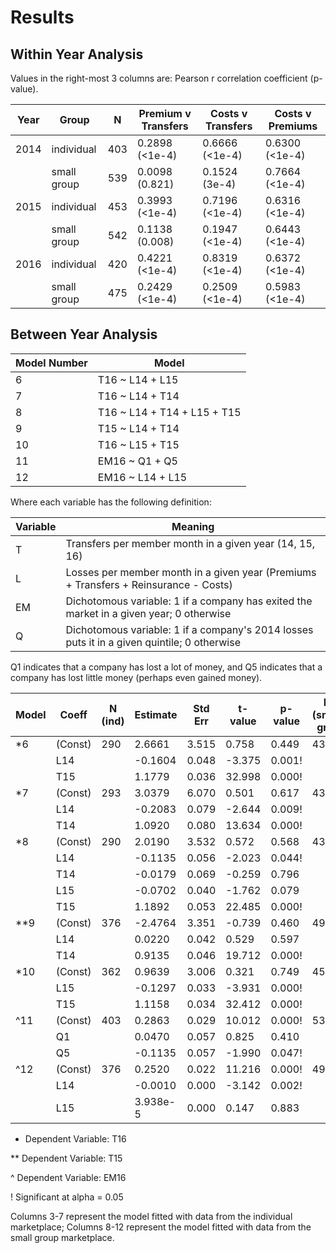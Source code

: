 # Results

## Within Year Analysis

Values in the right-most 3 columns are: Pearson r correlation coefficient (p-value).

| Year | Group       | N   | Premium v Transfers | Costs v Transfers | Costs v Premiums |
|------|-------------|-----|---------------------|-------------------|------------------|
| 2014 | individual  | 403 | 0.2898 (<1e-4)      | 0.6666 (<1e-4)    | 0.6300 (<1e-4)   |
|      | small group | 539 | 0.0098 (0.821)      | 0.1524 (3e-4)     | 0.7664 (<1e-4)   |
| 2015 | individual  | 453 | 0.3993 (<1e-4)      | 0.7196 (<1e-4)    | 0.6316 (<1e-4)   |
|      | small group | 542 | 0.1138 (0.008)      | 0.1947 (<1e-4)    | 0.6443 (<1e-4)   |
| 2016 | individual  | 420 | 0.4221 (<1e-4)      | 0.8319 (<1e-4)    | 0.6372 (<1e-4)   |
|      | small group | 475 | 0.2429 (<1e-4)      | 0.2509 (<1e-4)    | 0.5983 (<1e-4)   |

## Between Year Analysis

| Model Number | Model                       |
|--------------|-----------------------------|
| 6            | T16 ~ L14 + L15             |
| 7            | T16 ~ L14 + T14             |
| 8            | T16 ~ L14 + T14 + L15 + T15 |
| 9            | T15 ~ L14 + T14             |
| 10           | T16 ~ L15 + T15             |
| 11           | EM16 ~ Q1 + Q5              |
| 12           | EM16 ~ L14 + L15            |

Where each variable has the following definition:

| Variable | Meaning                                                                                      |
|----------|----------------------------------------------------------------------------------------------|
| T        | Transfers per member month in a given year (14, 15, 16)                                      |
| L        | Losses per member month in a given year (Premiums + Transfers + Reinsurance - Costs)         |
| EM       | Dichotomous variable: 1 if a company has exited the market in a given year; 0 otherwise      |
| Q        | Dichotomous variable: 1 if a company's 2014 losses puts it in a given quintile; 0 otherwise  |

Q1 indicates that a company has lost a lot of money, and Q5 indicates that a company has lost little money (perhaps even gained money).

| Model | Coeff   | N (ind) | Estimate | Std Err | t-value | p-value | N (small grp) | Estimate | Std Err | t-value | p-value |
|-------|---------|---------|----------|---------|---------|---------|---------------|----------|---------|---------|---------|
| *6    | (Const) | 290     | 2.6661   | 3.515   | 0.758   | 0.449   | 431           | -6.2944  | 2.876   | -2.189  | 0.029!  |
|       | L14     |         | -0.1604  | 0.048   | -3.375  | 0.001!  |               | 0.0290   | 0.030   | 0.971   | 0.332   |
|       | T15     |         | 1.1779   | 0.036   | 32.998  | 0.000!  |               | 0.765    | 0.042   | 18.032  | 0.000!  |
| *7    | (Const) | 293     | 3.0379   | 6.070   | 0.501   | 0.617   | 432           | -4.3722  | 3.451   | -1.267  | 0.206   |
|       | L14     |         | -0.2083  | 0.079   | -2.644  | 0.009!  |               | 0.0003   | 0.036   | 0.010   | 0.992   |
|       | T14     |         | 1.0920   | 0.080   | 13.634  | 0.000!  |               | 0.7471   | 0.062   | 11.986  | 0.000!  |
| *8    | (Const) | 290     | 2.0190   | 3.532   | 0.572   | 0.568   | 431           | -6.2978  | 3.270   | -1.926  | 0.055   |
|       | L14     |         | -0.1135  | 0.056   | -2.023  | 0.044!  |               | -0.0542  | 0.037   | -1.462  | 0.144   |
|       | T14     |         | -0.0179  | 0.069   | -0.259  | 0.796   |               | 0.2689   | 0.067   | 4.034   | 0.000!  |
|       | L15     |         | -0.0702  | 0.040   | -1.762  | 0.079   |               | 0.0874   | 0.036   | 2.418   | 0.016!  |
|       | T15     |         | 1.1892   | 0.053   | 22.485  | 0.000!  |               | 0.5865   | 0.058   | 10.184  | 0.000!  |
| **9   | (Const) | 376     | -2.4764  | 3.351   | -0.739  | 0.460   | 499           | -6.7551  | 2.847   | -2.372  | 0.018!  |
|       | L14     |         | 0.0220   | 0.042   | 0.529   | 0.597   |               | 0.0476   | 0.029   | 1.617   | 0.107   |
|       | T14     |         | 0.9135   | 0.046   | 19.712  | 0.000!  |               | 0.7656   | 0.054   | 14.096  | 0.000!  |
| *10   | (Const) | 362     | 0.9639   | 3.006   | 0.321   | 0.749   | 458           | -8.9256  | 3.012   | -2.963  | 0.003!  |
|       | L15     |         | -0.1297  | 0.033   | -3.931  | 0.000!  |               | 0.0565   | 0.030   | 1.904   | 0.058   |
|       | T15     |         | 1.1158   | 0.034   | 32.412  | 0.000!  |               | 0.6236   | 0.045   | 13.952  | 0.000!  |
| ^11   | (Const) | 403     | 0.2863   | 0.029   | 10.012  | 0.000!  | 539           | 0.1238   | 0.022   | 5.744   | 0.000!  |
|       | Q1      |         | 0.0470   | 0.057   | 0.825   | 0.410   |               | 0.2465   | 0.043   | 5.724   | 0.000!  |
|       | Q5      |         | -0.1135  | 0.057   | -1.990  | 0.047!  |               | 0.1262   | 0.043   | 2.929   | 0.004!  |
| ^12   | (Const) | 376     | 0.2520   | 0.022   | 11.216  | 0.000!  | 499           | 0.2042   | 0.027   | 7.547   | 0.000!  |
|       | L14     |         | -0.0010  | 0.000   | -3.142  | 0.002!  |               | -0.0006  | 0.000   | -1.623  | 0.105   |
|       | L15     |         | 3.938e-5 | 0.000   | 0.147   | 0.883   |               | -0.0003  | 0.000   | -1.234  | 0.218   |

* Dependent Variable: T16

** Dependent Variable: T15

^ Dependent Variable: EM16

! Significant at alpha = 0.05

Columns 3-7 represent the model fitted with data from the individual marketplace; Columns 8-12 represent the model fitted with data from the small group marketplace.

